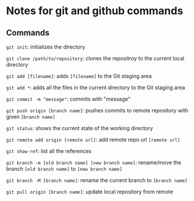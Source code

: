 # Notes for git and github commands


## Commands

`git init`: initializes the directory

`git clone /path/to/repository`: clones the repositroy to the current local directory

`git add [filename]`: adds `[filename]` to the Git staging area

`git add *`: adds all the files in the current directory to the Git staging area

`git commit -m "message"`: commits with "message"

`git push origin [branch name]`: pushes commits to remote repository with given `[branch name]`

`git status`: shows the current state of the working directory

`git remote add origin [remote url]`: add remote repo url `[remote url]` 

`git show-ref`: list all the references

`git branch -m [old branch name] [new branch name]`: rename/move the branch `[old branch name]` to `[new branch name]`

`git branch -M [branch name]`: rename the current branch to `[branch name]`

`git pull origin [branch name]`: update local repository from remote



